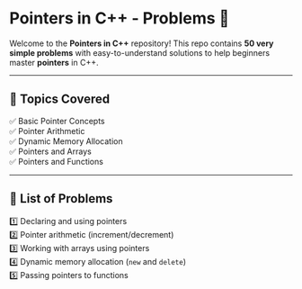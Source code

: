 # Pointers in C++ -  Problems 🚀  

Welcome to the **Pointers in C++** repository! This repo contains **50 very simple problems** with easy-to-understand solutions to help beginners master **pointers** in C++.  

---

## 📌 Topics Covered  
✅ Basic Pointer Concepts  
✅ Pointer Arithmetic  
✅ Dynamic Memory Allocation  
✅ Pointers and Arrays  
✅ Pointers and Functions  

---

## 📝 List of Problems  
1️⃣ Declaring and using pointers  
2️⃣ Pointer arithmetic (increment/decrement)  
3️⃣ Working with arrays using pointers  
4️⃣ Dynamic memory allocation (`new` and `delete`)  
5️⃣ Passing pointers to functions  



